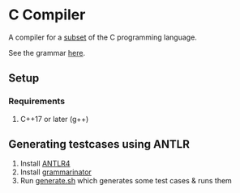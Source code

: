 # C Compiler

A compiler for a [subset](specification.txt) of the C programming language.

See the grammar [here](specification.txt).

## Setup

### Requirements

1. C++17 or later (g++)

## Generating testcases using ANTLR

1. Install [ANTLR4](https://www.antlr.org/download.html)
2. Install [grammarinator](https://github.com/renatahodovan/grammarinator)
3. Run [generate.sh](generate.sh) which generates some test cases & runs them